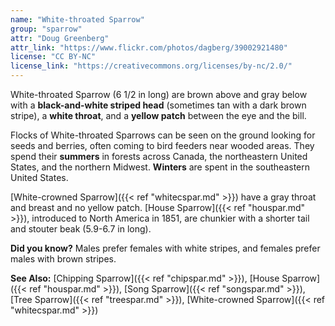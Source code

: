 ```yaml
---
name: "White-throated Sparrow"
group: "sparrow"
attr: "Doug Greenberg"
attr_link: "https://www.flickr.com/photos/dagberg/39002921480"
license: "CC BY-NC"
license_link: "https://creativecommons.org/licenses/by-nc/2.0/"
---
```

White-throated Sparrow (6 1/2 in long) are brown above and gray below with a **black-and-white striped head** (sometimes tan with a dark brown stripe), a **white throat**, and a **yellow patch** between the eye and the bill.

Flocks of White-throated Sparrows can be seen on the ground looking for seeds and berries, often coming to bird feeders near wooded areas. They spend their **summers** in forests across Canada, the northeastern United States, and the northern Midwest. **Winters** are spent in the southeastern United States.

[White-crowned Sparrow]({{< ref "whitecspar.md" >}}) have a gray throat and breast and no yellow patch. [House Sparrow]({{< ref "houspar.md" >}}), introduced to North America in 1851, are chunkier with a shorter tail and stouter beak (5.9-6.7 in long).

**Did you know?** Males prefer females with white stripes, and females prefer males with brown stripes.

<!-- generated, do not edit -->
**See Also:**
[Chipping Sparrow]({{< ref "chipspar.md" >}}),
[House Sparrow]({{< ref "houspar.md" >}}),
[Song Sparrow]({{< ref "songspar.md" >}}),
[Tree Sparrow]({{< ref "treespar.md" >}}),
[White-crowned Sparrow]({{< ref "whitecspar.md" >}})
